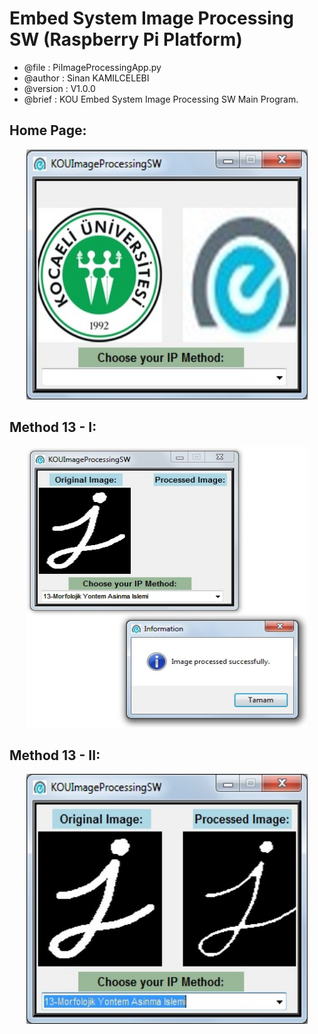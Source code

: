 # Embed System Image Processing SW (Raspberry Pi Platform)

* @file     : PiImageProcessingApp.py
* @author   : Sinan KAMILCELEBI
* @version  : V1.0.0
* @brief    : KOU Embed System Image Processing SW Main Program.

## __Home Page:__ 

<p align = "center">
<img src = "Home Page.jpg" alt = "Home Page" title = "Home Page" width = "450" height = "400" />
</p>

## __Method 13 - I:__ 

<p align = "center">
<img src = "Method 13 - I.jpg" alt = "Method 13 - I" title = "Method 13 - I" width = "450" height = "450" />
</p>

## __Method 13 - II:__ 

<p align = "center">
<img src = "Method 13 - II.jpg" alt = "Method 13 - II" title = "Method 13 - II" width = "450" height = "400" />
</p>
